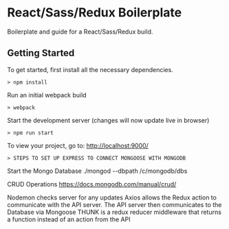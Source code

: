 # React/Sass/Redux Boilerplate

Boilerplate and guide for a React/Sass/Redux build.

## Getting Started

To get started, first install all the necessary dependencies.

```
> npm install
```

Run an initial webpack build

```
> webpack
```

Start the development server (changes will now update live in browser)

```
> npm run start
```

To view your project, go to: [http://localhost:9000/](http://localhost:9000/)

```
> STEPS TO SET UP EXPRESS TO CONNECT MONGOOSE WITH MONGODB
```

Start the Mongo Database
./mongod --dbpath /c/mongodb/dbs

CRUD Operations
https://docs.mongodb.com/manual/crud/

Nodemon checks server for any updates
Axios allows the Redux action to communicate with the API server. The API server then communicates to the Database via Mongoose
THUNK is a redux reducer middleware that returns a function instead of an action from the API

